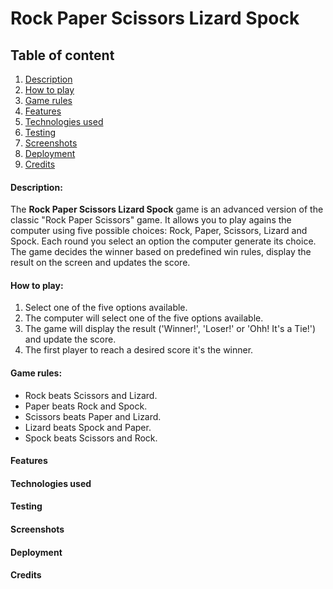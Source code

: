 # Rock Paper Scissors Lizard Spock

## Table of content

1. [Description](#description)
2. [How to play](#how-to-play)
3. [Game rules](#game-rules)
4. [Features](#features)
5. [Technologies used](#technologies-used)
6. [Testing](#testing)
7. [Screenshots](#screenshots)
8. [Deployment](#deployment)
9. [Credits](#credits)

#### Description:

The **Rock Paper Scissors Lizard Spock** game is an advanced version of the classic "Rock Paper Scissors" game. It allows you to play agains the computer using five possible choices: Rock, Paper, Scissors, Lizard and Spock. Each round you select an option the computer generate its choice. The game decides the winner based on predefined win rules, display the result on the screen and updates the score.

#### How to play:

1. Select one of the five options available.
2. The computer will select one of the five options available.
3. The game will display the result ('Winner!', 'Loser!' or 'Ohh! It's a Tie!') and update the score.
4. The first player to reach a desired score it's the winner.

#### Game rules:

- Rock beats Scissors and Lizard.
- Paper beats Rock and Spock.
- Scissors beats Paper and Lizard.
- Lizard beats Spock and Paper.
- Spock beats Scissors and Rock.

#### Features

#### Technologies used

#### Testing

#### Screenshots

#### Deployment

#### Credits
